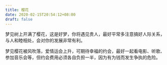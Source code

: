 ```yaml
---
title: 樱花
date: 2020-02-15T20:54:12+08:00
draft: false
---
```


梦见树上开满了樱花，这是好梦，你将遇见贵人，最好平常多注意搞好人际关系，与人和睦相处，会对你的发展非常有利。<br>


梦见樱花被风吹落，爱情运会上升，可期待幸福的约会，最好一起看电影、听歌、参加音乐会等，但约会费用必须各自负担一半，因为有为钱而发生争执的危险。<br>
